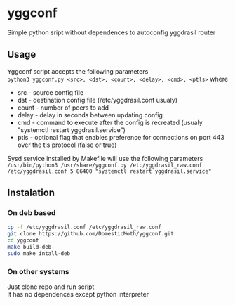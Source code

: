 # yggconf
Simple python sript without dependences to autoconfig yggdrasil router  
## Usage
Yggconf script accepts the following parameters  
`python3 yggconf.py <src>, <dst>, <count>, <delay>, <cmd>, <ptls>`
where
+ src - source config file
+ dst - destination config file (/etc/yggdrasil.conf usualy)
+ count - number of peers to add
+ delay - delay in seconds between updating config
+ cmd - command to execute after the config is recreated (usualy "systemctl restart yggdrasil.service")
+ ptls - optional flag that enables preference for connections on port 443 over the tls protocol (false or true)

Sysd service installed by Makefile will use the following parameters  
`/usr/bin/python3 /usr/share/yggconf.py /etc/yggdrasil_raw.conf /etc/yggdrasil.conf 5 86400 "systemctl restart yggdrasil.service"`
## Instalation
### On deb based
```sh
cp -f /etc/yggdrasil.conf /etc/yggdrasil_raw.conf
git clone https://github.com/DomesticMoth/yggconf.git
cd yggconf
make build-deb
sudo make intall-deb
```
### On other systems
Just clone repo and run script  
It has no dependences except python interpreter
